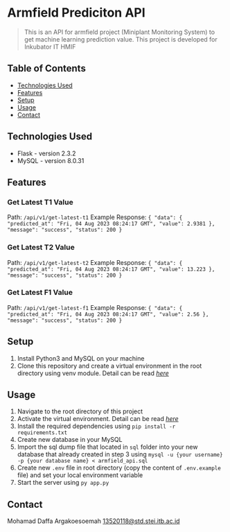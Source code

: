 # Armfield Prediciton API
> This is an API for armfield project (Miniplant Monitoring System) to get machine learning prediction value. This project is developed for Inkubator IT HMIF

## Table of Contents
* [Technologies Used](#technologies-used)
* [Features](#features)
* [Setup](#setup)
* [Usage](#usage)
* [Contact](#contact)
<!-- * [License](#license) -->

## Technologies Used
- Flask - version 2.3.2
- MySQL - version 8.0.31


## Features
### Get Latest T1 Value
Path: `/api/v1/get-latest-t1`
Example Response: 
`
{
    "data": {
        "predicted_at": "Fri, 04 Aug 2023 08:24:17 GMT",
        "value": 2.9381
    },
    "message": "success",
    "status": 200
}
`

### Get Latest T2 Value
Path: `/api/v1/get-latest-t2`
Example Response: 
`
{
    "data": {
        "predicted_at": "Fri, 04 Aug 2023 08:24:17 GMT",
        "value": 13.223
    },
    "message": "success",
    "status": 200
}
`

### Get Latest F1 Value
Path: `/api/v1/get-latest-f1`
Example Response: 
`
{
    "data": {
        "predicted_at": "Fri, 04 Aug 2023 08:24:17 GMT",
        "value": 2.56
    },
    "message": "success",
    "status": 200
}
`


## Setup
1. Install Python3 and MySQL on your machine
1. Clone this repository and create a virtual environment in the root directory using venv module. Detail can be read [_here_](https://flask.palletsprojects.com/en/2.3.x/installation/#create-an-environment)


## Usage
1. Navigate to the root directory of this project
2. Activate the virtual environment. Detail can be read [_here_](https://flask.palletsprojects.com/en/2.3.x/installation/#activate-the-environment)
2. Install the required dependencies using `pip install -r requirements.txt`
3. Create new database in your MySQL
4. Import the sql dump file that located in `sql` folder into your new database that already created in step 3 using `mysql -u {your username} -p {your database name} < armfield_api.sql`
5. Create new `.env` file in root directory (copy the content of `.env.example` file) and set your local environment variable
5. Start the server using `py app.py`


## Contact
Mohamad Daffa Argakoesoemah
13520118@std.stei.itb.ac.id